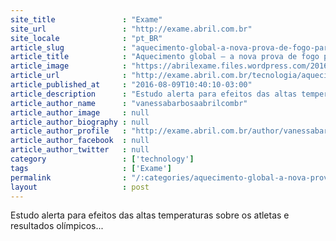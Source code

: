 ```yaml
---
site_title               : "Exame"
site_url                 : "http://exame.abril.com.br"
site_locale              : "pt_BR"
article_slug             : "aquecimento-global-a-nova-prova-de-fogo-para-o-esporte"
article_title            : "Aquecimento global — a nova prova de fogo para o esporte"
article_image            : "https://abrilexame.files.wordpress.com/2016/09/size_960_16_9_atletas-calor.jpg?quality=70&strip=all&w=960"
article_url              : "http://exame.abril.com.br/tecnologia/aquecimento-global-a-nova-prova-de-fogo-para-o-esporte/"
article_published_at     : "2016-08-09T10:40:10-03:00"
article_description      : "Estudo alerta para efeitos das altas temperaturas sobre os atletas e resultados olímpicos..."
article_author_name      : "vanessabarbosaabrilcombr"
article_author_image     : null
article_author_biography : null
article_author_profile   : "http://exame.abril.com.br/author/vanessabarbosaabrilcombr/"
article_author_facebook  : null
article_author_twitter   : null
category                 : ['technology']
tags                     : ['Exame']
permalink                : "/:categories/aquecimento-global-a-nova-prova-de-fogo-para-o-esporte/"
layout                   : post
---
```


Estudo alerta para efeitos das altas temperaturas sobre os atletas e resultados olímpicos...
